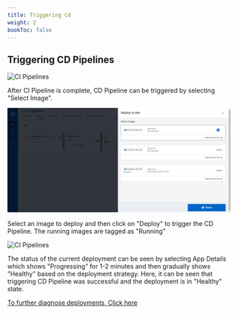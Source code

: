 ```yaml
---
title: Triggering Cd
weight: 2
bookToc: false
---
```


## Triggering CD Pipelines

![CI Pipelines](../../CI3.JPG "Triggering CI Pipelines")

After CI Pipeline is complete, CD Pipeline can be triggered by selecting "Select Image".

![CI Pipelines](./CD1.JPG "Triggering CI Pipelines")

Select an image to deploy and then click on "Deploy" to trigger the CD Pipeline.
The running images are tagged as "Running"


![CI Pipelines](../../depdebug1edit.JPG "Triggering CI Pipelines")

The status of the current deployment can be seen by selecting App Details which shows "Progressing" for 1-2 minutes and then gradually shows "Healthy" based on the deployment strategy.
Here, it can be seen that triggering CD Pipeline was successful and the deployment is in "Healthy" state.



[To further diagnose deployments, Click here](https://docs.devtron.ai/docs/reference/debugging-deployments-and-monitoring/)

